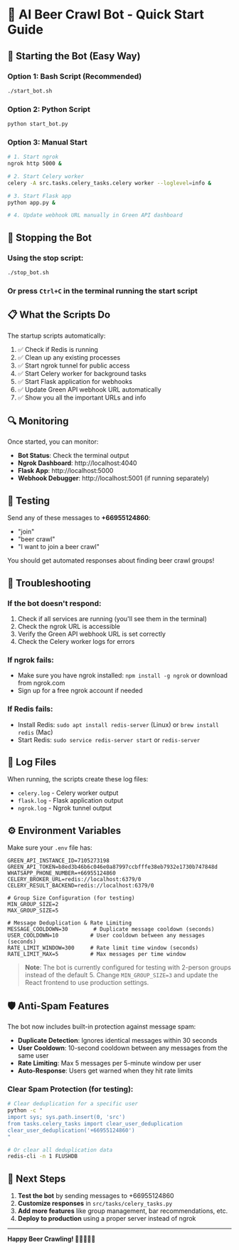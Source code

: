 # 🍺 AI Beer Crawl Bot - Quick Start Guide

## 🚀 Starting the Bot (Easy Way)

### Option 1: Bash Script (Recommended)
```bash
./start_bot.sh
```

### Option 2: Python Script
```bash
python start_bot.py
```

### Option 3: Manual Start
```bash
# 1. Start ngrok
ngrok http 5000 &

# 2. Start Celery worker
celery -A src.tasks.celery_tasks.celery worker --loglevel=info &

# 3. Start Flask app
python app.py &

# 4. Update webhook URL manually in Green API dashboard
```

## 🛑 Stopping the Bot

### Using the stop script:
```bash
./stop_bot.sh
```

### Or press `Ctrl+C` in the terminal running the start script

## 📋 What the Scripts Do

The startup scripts automatically:
1. ✅ Check if Redis is running
2. ✅ Clean up any existing processes
3. ✅ Start ngrok tunnel for public access
4. ✅ Start Celery worker for background tasks
5. ✅ Start Flask application for webhooks
6. ✅ Update Green API webhook URL automatically
7. ✅ Show you all the important URLs and info

## 🔍 Monitoring

Once started, you can monitor:
- **Bot Status**: Check the terminal output
- **Ngrok Dashboard**: http://localhost:4040
- **Flask App**: http://localhost:5000
- **Webhook Debugger**: http://localhost:5001 (if running separately)

## 📱 Testing

Send any of these messages to **+66955124860**:
- "join"
- "beer crawl" 
- "I want to join a beer crawl"

You should get automated responses about finding beer crawl groups!

## 🔧 Troubleshooting

### If the bot doesn't respond:
1. Check if all services are running (you'll see them in the terminal)
2. Check the ngrok URL is accessible
3. Verify the Green API webhook URL is set correctly
4. Check the Celery worker logs for errors

### If ngrok fails:
- Make sure you have ngrok installed: `npm install -g ngrok` or download from ngrok.com
- Sign up for a free ngrok account if needed

### If Redis fails:
- Install Redis: `sudo apt install redis-server` (Linux) or `brew install redis` (Mac)
- Start Redis: `sudo service redis-server start` or `redis-server`

## 📁 Log Files

When running, the scripts create these log files:
- `celery.log` - Celery worker output
- `flask.log` - Flask application output  
- `ngrok.log` - Ngrok tunnel output

## ⚙️ Environment Variables

Make sure your `.env` file has:
```
GREEN_API_INSTANCE_ID=7105273198
GREEN_API_TOKEN=b8ed3b46b6c046e0a87997ccbfffe38eb7932e1730b747848d
WHATSAPP_PHONE_NUMBER=+66955124860
CELERY_BROKER_URL=redis://localhost:6379/0
CELERY_RESULT_BACKEND=redis://localhost:6379/0

# Group Size Configuration (for testing)
MIN_GROUP_SIZE=2
MAX_GROUP_SIZE=5

# Message Deduplication & Rate Limiting
MESSAGE_COOLDOWN=30        # Duplicate message cooldown (seconds)
USER_COOLDOWN=10          # User cooldown between any messages (seconds)
RATE_LIMIT_WINDOW=300     # Rate limit time window (seconds)
RATE_LIMIT_MAX=5          # Max messages per time window
```

> **Note**: The bot is currently configured for testing with 2-person groups instead of the default 5. Change `MIN_GROUP_SIZE=3` and update the React frontend to use production settings.

## 🛡️ Anti-Spam Features

The bot now includes built-in protection against message spam:

- **Duplicate Detection**: Ignores identical messages within 30 seconds
- **User Cooldown**: 10-second cooldown between any messages from the same user
- **Rate Limiting**: Max 5 messages per 5-minute window per user
- **Auto-Response**: Users get warned when they hit rate limits

### Clear Spam Protection (for testing):
```bash
# Clear deduplication for a specific user
python -c "
import sys; sys.path.insert(0, 'src')
from tasks.celery_tasks import clear_user_deduplication
clear_user_deduplication('+66955124860')
"

# Or clear all deduplication data
redis-cli -n 1 FLUSHDB
```

## 🎯 Next Steps

1. **Test the bot** by sending messages to +66955124860
2. **Customize responses** in `src/tasks/celery_tasks.py`
3. **Add more features** like group management, bar recommendations, etc.
4. **Deploy to production** using a proper server instead of ngrok

---

**Happy Beer Crawling! 🍺🚶‍♂️🚶‍♀️**
